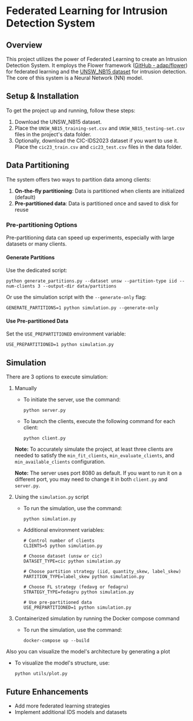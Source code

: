 # Federated Learning for Intrusion Detection System

## Overview
This project utilizes the power of Federated Learning to create an Intrusion Detection System. It employs the Flower framework ([GitHub - adap/flower](https://github.com/adap/flower)) for federated learning and the [UNSW_NB15 dataset](https://research.unsw.edu.au/projects/unsw-nb15-dataset) for intrusion detection. The core of this system is a Neural Network (NN) model.

## Setup & Installation
To get the project up and running, follow these steps:
1. Download the UNSW_NB15 dataset.
2. Place the `UNSW_NB15_training-set.csv` and `UNSW_NB15_testing-set.csv` files in the project's data folder.
3. Optionally, download the CIC-IDS2023 dataset if you want to use it.
   Place the `cic23_train.csv` and `cic23_test.csv` files in the data folder.

## Data Partitioning
The system offers two ways to partition data among clients:

1. **On-the-fly partitioning**: Data is partitioned when clients are initialized (default)
2. **Pre-partitioned data**: Data is partitioned once and saved to disk for reuse

### Pre-partitioning Options
Pre-partitioning data can speed up experiments, especially with large datasets or many clients.

#### Generate Partitions
Use the dedicated script:
```shell
python generate_partitions.py --dataset unsw --partition-type iid --num-clients 3 --output-dir data/partitions
```

Or use the simulation script with the `--generate-only` flag:
```shell
GENERATE_PARTITIONS=1 python simulation.py --generate-only
```

#### Use Pre-partitioned Data
Set the `USE_PREPARTITIONED` environment variable:
```shell
USE_PREPARTITIONED=1 python simulation.py
```

## Simulation
There are 3 options to execute simulation:

1. Manually
    - To initiate the server, use the command:
        ```shell
        python server.py
        ```
    - To launch the clients, execute the following command for each client:
        ```shell
        python client.py
        ```
    **Note:** To accurately simulate the project, at least three clients are needed to satisfy the `min_fit_clients`, `min_evaluate_clients`, and `min_available_clients` configuration.
    
    **Note:** The server uses port 8080 as default. If you want to run it on a different port, you may need to change it in both `client.py` and `server.py`.

2. Using the `simulation.py` script
    - To run the simulation, use the command:
        ```shell
        python simulation.py
        ```
    - Additional environment variables:
        ```shell
        # Control number of clients
        CLIENTS=5 python simulation.py
        
        # Choose dataset (unsw or cic)
        DATASET_TYPE=cic python simulation.py
        
        # Choose partition strategy (iid, quantity_skew, label_skew)
        PARTITION_TYPE=label_skew python simulation.py
        
        # Choose FL strategy (fedavg or fedagru)
        STRATEGY_TYPE=fedagru python simulation.py
        
        # Use pre-partitioned data
        USE_PREPARTITIONED=1 python simulation.py
        ```

3. Containerized simulation by running the Docker compose command
    - To run the simulation, use the command:
        ```shell
        docker-compose up --build
        ```

Also you can visualize the model's architecture by generating a plot

- To visualize the model's structure, use:
    ```shell
    python utils/plot.py
    ```

## Future Enhancements
- Add more federated learning strategies
- Implement additional IDS models and datasets